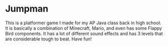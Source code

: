 # Jumpman

This is a platformer game I made for my AP Java class back in high school. It is basically a combination of Minecraft, Mario, and even has some Flappy Bird components. It has a lot of different sound effects and has 3 levels that are considerable tough to beat. Have fun!
